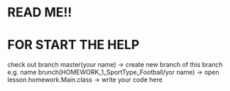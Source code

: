 # READ ME!!
# FOR START THE HELP 

check out branch master(your name) ->
create new branch of this branch e.g. name brunch(HOMEWORK_1_SportType_Football/yor name) ->
open lesson.homework.Main.class ->
write your code here
